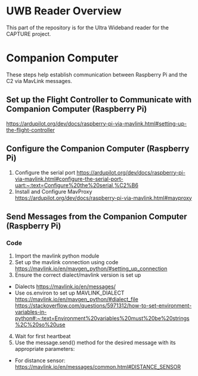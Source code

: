 # UWB Reader Overview
This part of the repository is for the Ultra Wideband reader for the CAPTURE project.

# Companion Computer
These steps help establish communication between Raspberry Pi and the C2 via MavLink messages.

## Set up the Flight Controller to Communicate with Companion Computer (Raspberry Pi)
https://ardupilot.org/dev/docs/raspberry-pi-via-mavlink.html#setting-up-the-flight-controller

## Configure the Companion Computer (Raspberry Pi)
1. Configure the serial port
https://ardupilot.org/dev/docs/raspberry-pi-via-mavlink.html#configure-the-serial-port-uart:~:text=Configure%20the%20serial,%C2%B6
2. Install and Configure MavProxy
https://ardupilot.org/dev/docs/raspberry-pi-via-mavlink.html#mavproxy

## Send Messages  from the Companion Computer (Raspberry Pi)
### Code
1. Import the mavlink python module
2. Set up the mavlink connection using code 
https://mavlink.io/en/mavgen_python/#setting_up_connection
3. Ensure the correct dialect/mavlink version is set up
- Dialects
https://mavlink.io/en/messages/
- Use os.environ to set up MAVLINK_DIALECT
https://mavlink.io/en/mavgen_python/#dialect_file
https://stackoverflow.com/questions/5971312/how-to-set-environment-variables-in-python#:~:text=Environment%20variables%20must%20be%20strings%2C%20so%20use
4. Wait for first heartbeat
5. Use the message.send() method for the desired message with its appropriate parameters:
- For distance sensor: https://mavlink.io/en/messages/common.html#DISTANCE_SENSOR